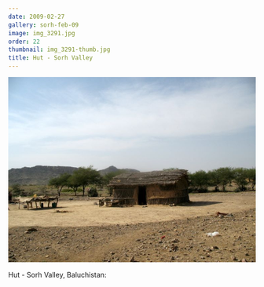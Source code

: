 ```yaml
---
date: 2009-02-27
gallery: sorh-feb-09
image: img_3291.jpg
order: 22
thumbnail: img_3291-thumb.jpg
title: Hut - Sorh Valley
---
```


![Hut - Sorh Valley](./img_3291.jpg)

Hut - Sorh Valley, Baluchistan: